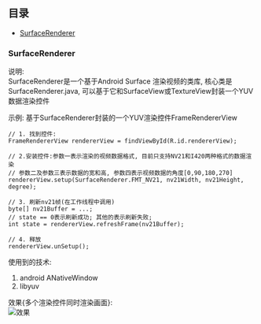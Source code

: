 
## <span id="目录">目录</span>

* [SurfaceRenderer](#SurfaceRenderer)

### <span id="SurfaceRenderer">SurfaceRenderer</span>

说明:<br/>
SurfaceRenderer是一个基于Android Surface 渲染视频的类库, 核心类是SurfaceRenderer.java, 可以基于它和SurfaceView或TextureView封装一个YUV数据渲染控件

示例: 基于SurfaceRenderer封装的一个YUV渲染控件FrameRendererView

	// 1. 找到控件:
	FrameRendererView rendererView = findViewById(R.id.rendererView);

	// 2.安装控件:参数一表示渲染的视频数据格式, 目前只支持NV21和I420两种格式的数据渲染
	// 参数二及参数三表示数据的宽和高, 参数四表示视频数据的角度[0,90,180,270]
	rendererView.setup(SurfaceRenderer.FMT_NV21, nv21Width, nv21Height, degree);

	// 3. 刷新nv21帧(在工作线程中调用)
	byte[] nv21Buffer = ...;
	// state == 0表示刷新成功; 其他的表示刷新失败;
	int state = rendererView.refreshFrame(nv21Buffer);

	// 4. 释放
	rendererView.unSetup();

使用到的技术:
1. android ANativeWindow
2. libyuv


效果{多个渲染控件同时渲染画面}: <br>
![效果](../pics/SurfaceRenderer/sample.png)
	